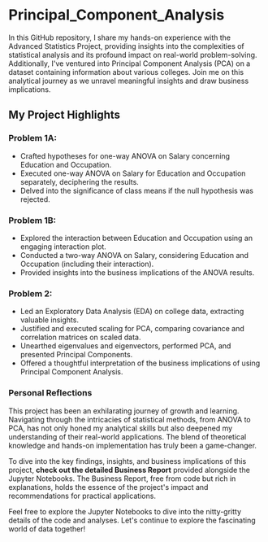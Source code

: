 # Principal_Component_Analysis

In this GitHub repository, I share my hands-on experience with the Advanced Statistics Project, providing insights into the complexities of statistical analysis and its profound impact on real-world problem-solving. Additionally, I've ventured into Principal Component Analysis (PCA) on a dataset containing information about various colleges. Join me on this analytical journey as we unravel meaningful insights and draw business implications.

## My Project Highlights
### Problem 1A:
* Crafted hypotheses for one-way ANOVA on Salary concerning Education and Occupation.
* Executed one-way ANOVA on Salary for Education and Occupation separately, deciphering the results.
* Delved into the significance of class means if the null hypothesis was rejected.

### Problem 1B:
* Explored the interaction between Education and Occupation using an engaging interaction plot.
* Conducted a two-way ANOVA on Salary, considering Education and Occupation (including their interaction).
* Provided insights into the business implications of the ANOVA results.

### Problem 2:
* Led an Exploratory Data Analysis (EDA) on college data, extracting valuable insights.
* Justified and executed scaling for PCA, comparing covariance and correlation matrices on scaled data.
* Unearthed eigenvalues and eigenvectors, performed PCA, and presented Principal Components.
* Offered a thoughtful interpretation of the business implications of using Principal Component Analysis.

### Personal Reflections
This project has been an exhilarating journey of growth and learning. Navigating through the intricacies of statistical methods, from ANOVA to PCA, has not only honed my analytical skills but also deepened my understanding of their real-world applications. The blend of theoretical knowledge and hands-on implementation has truly been a game-changer.

To dive into the key findings, insights, and business implications of this project, **check out the detailed Business Report** provided alongside the Jupyter Notebooks. The Business Report, free from code but rich in explanations, holds the essence of the project's impact and recommendations for practical applications.

Feel free to explore the Jupyter Notebooks to dive into the nitty-gritty details of the code and analyses. Let's continue to explore the fascinating world of data together!

